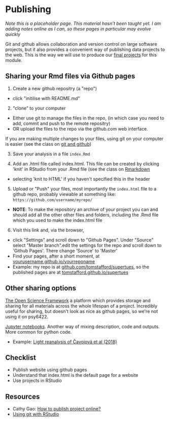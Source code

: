 # Publishing 

<div class="info">
<p><em>Note this is a placeholder page. This material hasn’t been taught yet. I am adding notes online as I can, so these pages in particular may evolve quickly</em></p>
</div>

Git and github allows collaboration and version control on large software projects, but it also provides a convenient way of publishing data projects to the web. This is the way we will use to produce our [final projects](final-project.html) for this module.




## Sharing your Rmd files via Github pages

1. Create a new github repositry (a "repo")
  * click "initilise with README.md"
  
2. "clone" to your computer
  * Either use git to manage the files in the repo, (in which case you need to add, commit and push to the remote repositry)
  * OR upload the files to the repo via the github.com web interface. 
    
If you are making multiple changes to your files, using git on your computer is easier (see the class on [git and github](git-and-github.html))

3. Save your analysis in a file ``index.Rmd``

4. Add an .html file called index.html. This file can be created by clicking 'knit' in RStudio from your .Rmd file (see the class on [Rmarkdown](rmarkdown.html)
  * selecting 'knit to HTML' if you haven't specified this in the header

5. Upload or "Push" your files, most importantly the ``index.html`` file to a github repo, probably viewable at something like: ``https://github.com/username/myrepo/``
  * **NOTE**: To make the repository an archive of your project you can and should add all the other other files and folders, including the .Rmd file which you used to make the index.html file

6. Visit this link and, via the browser,
  * click "Settings" and scroll down to "Github Pages". Under "Source" select "Master branch".edit the settings for the repo and scroll down to 'Github Pages'. There change 'Source' to 'Master'
  * Find your pages, after a short moment, at [yourusername.github.io/yourreponame]()
  * Example: my repo is at [github.com/tomstafford/supertues](https://github.com/tomstafford/supertues), so the published pages are at [tomstafford.github.io/supertues](https://tomstafford.github.io/supertues/)



## Other sharing options

[The Open Science Framework](OSF.io) a platform which provides storage and sharing for all materials across the whole lifespan of a project. Incredibly useful for sharing, but doesn't look as nice as github pages, so we're not using it on psy6422.

[Jupyter notebooks](https://jupyter.org/). Another way of mixing description, code and outputs. More common for python code.
 
 * Example: [Light reanalysis of Čavojová et al (2018)](https://github.com/tomstafford/cavojova2018/blob/master/cavojava_reanalysis.ipynb)


## Checklist

* Publish website using github pages
* Understand that index.html is the default page for a website
* Use projects in RStudio
 
 
## Resources
 
* Cathy Gao: [How to publish project online?](https://rpubs.com/cathydatascience/518692)
* [Using git with RStudio](https://support.rstudio.com/hc/en-us/articles/200532077-Version-Control-with-Git-and-SVN)



